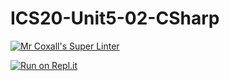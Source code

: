 # ICS20-Unit5-02-CSharp

[![Mr Coxall's Super Linter](https://github.com/Lucas-Tyman/ICS20-Unit5-02-CSharp/workflows/Mr%20Coxall's%20Super%20Linter/badge.svg)](https://github.com/Lucas-Tyman/ICS20-Unit5-02-CSharp/actions)

[![Run on Repl.it](https://repl.it/badge/github/Lucas-Tyman/ICS20-Unit5-02-CSharp)](https://repl.it/github/Lucas-Tyman/ICS20-Unit5-02-CSharp)
